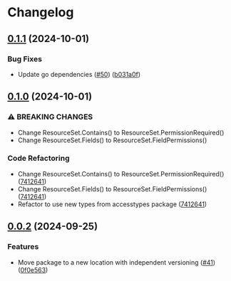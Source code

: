 # Changelog

## [0.1.1](https://github.com/cccteam/ccc/compare/resourceset/v0.1.0...resourceset/v0.1.1) (2024-10-01)


### Bug Fixes

* Update go dependencies ([#50](https://github.com/cccteam/ccc/issues/50)) ([b031a0f](https://github.com/cccteam/ccc/commit/b031a0f22b6e8f2f16ca9e34d68169c4d6b64b56))

## [0.1.0](https://github.com/cccteam/ccc/compare/resourceset/v0.0.2...resourceset/v0.1.0) (2024-10-01)


### ⚠ BREAKING CHANGES

* Change ResourceSet.Contains() to ResourceSet.PermissionRequired()
* Change ResourceSet.Fields() to ResourceSet.FieldPermissions()

### Code Refactoring

* Change ResourceSet.Contains() to ResourceSet.PermissionRequired() ([7412641](https://github.com/cccteam/ccc/commit/74126411074a647d2176ccc1ab1f516991946b3d))
* Change ResourceSet.Fields() to ResourceSet.FieldPermissions() ([7412641](https://github.com/cccteam/ccc/commit/74126411074a647d2176ccc1ab1f516991946b3d))
* Refactor to use new types from accesstypes package ([7412641](https://github.com/cccteam/ccc/commit/74126411074a647d2176ccc1ab1f516991946b3d))

## [0.0.2](https://github.com/cccteam/ccc/compare/resourceset-v0.0.1...resourceset/v0.0.2) (2024-09-25)


### Features

* Move package to a new location with independent versioning ([#41](https://github.com/cccteam/ccc/issues/41)) ([0f0e563](https://github.com/cccteam/ccc/commit/0f0e5637c1e71efb95e4bc81ab8995ab44036fe7))
